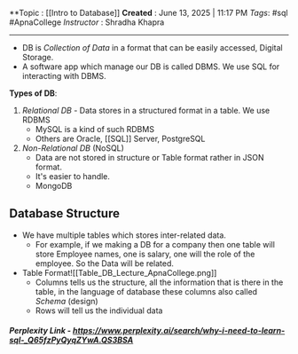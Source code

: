 **Topic :  [[Intro to Database]]
**Created** : June 13, 2025 | 11:17 PM
*Tags*:  #sql  #ApnaCollege 
*Instructor* : Shradha Khapra

---
- DB is *Collection of Data* in a format that can be easily accessed, Digital Storage.
- A software app which manage our DB is called DBMS. We use SQL for interacting with DBMS.

**Types of DB**:
1. *Relational DB* - Data stores in a structured format in a table. We use RDBMS
	- MySQL is a kind of such RDBMS
	- Others are Oracle, [[SQL]] Server, PostgreSQL
2. *Non-Relational DB* (NoSQL)
	- Data are not stored in structure or Table format rather in JSON format.
	- It's easier to handle.
	- MongoDB

## Database Structure
- We have multiple tables which stores inter-related data.
	- For example, if we making a DB for a company then one table will store Employee names, one is salary, one will the role of the employee. So the Data will be related.
- Table Format![[Table_DB_Lecture_ApnaCollege.png]]
	- Columns tells us the structure, all the information that is there in the table, in the language of database these columns also called *Schema* (design)
	- Rows will tell us the individual data 

##### Perplexity Link - https://www.perplexity.ai/search/why-i-need-to-learn-sql-_Q65fzPyQyqZYwA.QS3BSA




